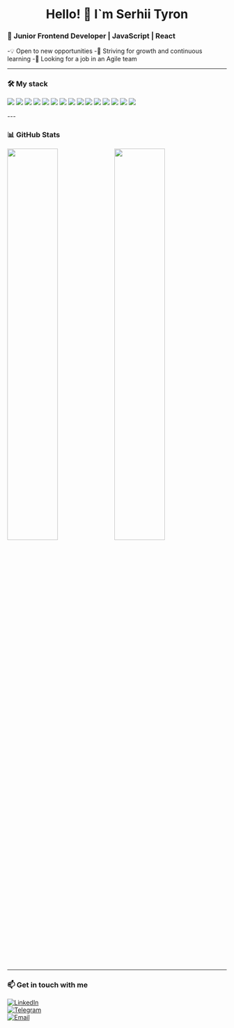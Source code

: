 <h1 align="center">Hello! 👋 I`m Serhii Tyron</h1>

### 🚀 Junior Frontend Developer | JavaScript | React  
-💡 Open to new opportunities
-🎯 Striving for growth and continuous learning
-🔎 Looking for a job in an Agile team

---

### 🛠️ My stack  
<p align="left">
  <img src="https://img.shields.io/badge/?logo=html5&logoColor=white&color=E34F26&style=for-the-badge" />
  <img src="https://img.shields.io/badge/?logo=css3&logoColor=white&color=1572B6&style=for-the-badge" />
  <img src="https://img.shields.io/badge/?logo=javascript&logoColor=black&color=F7DF1E&style=for-the-badge" />
  <img src="https://img.shields.io/badge/?logo=typescript&logoColor=white&color=3178C6&style=for-the-badge" />
  <img src="https://img.shields.io/badge/?logo=react&logoColor=black&color=61DAFB&style=for-the-badge" />
  <img src="https://img.shields.io/badge/?logo=redux&logoColor=white&color=764ABC&style=for-the-badge" />
  <img src="https://img.shields.io/badge/?logo=vue.js&logoColor=white&color=4FC08D&style=for-the-badge" />
  <img src="https://img.shields.io/badge/?logo=angular&logoColor=white&color=DD0031&style=for-the-badge" />
  <img src="https://img.shields.io/badge/?logo=node.js&logoColor=white&color=339933&style=for-the-badge" />
  <img src="https://img.shields.io/badge/?logo=mongodb&logoColor=white&color=47A248&style=for-the-badge" />
  <img src="https://img.shields.io/badge/?logo=swagger&logoColor=black&color=85EA2D&style=for-the-badge" />
  <img src="https://img.shields.io/badge/?logo=postman&logoColor=white&color=FF6C37&style=for-the-badge" />
  <img src="https://img.shields.io/badge/?logo=git&logoColor=white&color=F05032&style=for-the-badge" />
  <img src="https://img.shields.io/badge/?logo=github&logoColor=white&color=181717&style=for-the-badge" />
  <img src="https://img.shields.io/badge/?logo=figma&logoColor=white&color=F24E1E&style=for-the-badge" />
</p>
---

### 📊 GitHub Stats  
<p align="left">
  <img src="https://github-readme-stats.vercel.app/api?username=ТВОЙ_GITHUB_НИК&show_icons=true&theme=radical" width="48%" />
  <img src="https://github-readme-stats.vercel.app/api/top-langs/?username=ТВОЙ_GITHUB_НИК&layout=compact&theme=radical" width="48%" />
</p>

---

### 📫  Get in touch with me
[![LinkedIn](https://img.shields.io/badge/-LinkedIn-0077B5?logo=linkedin&logoColor=white&style=for-the-badge)](https://www.linkedin.com/in/ТВОЙ_ЛИНКЕДИН)  
[![Telegram](https://img.shields.io/badge/-Telegram-26A5E4?logo=telegram&logoColor=white&style=for-the-badge)](https://t.me/ТВОЙ_ТЕЛЕГРАМ)  
[![Email](https://img.shields.io/badge/-Email-D14836?logo=gmail&logoColor=white&style=for-the-badge)](mailto:ТВОЙ_EMAIL)  
